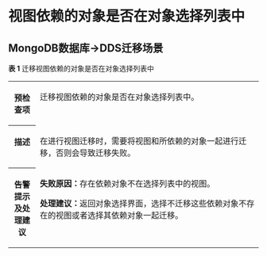 # 视图依赖的对象是否在对象选择列表中<a name="drs_11_0221"></a>

## MongoDB数据库-\>DDS迁移场景<a name="section834844911539"></a>

**表 1**  迁移视图依赖的对象是否在对象选择列表中

<a name="table1286312219628"></a>
<table><tbody><tr id="row1333815319628"><th class="firstcol" valign="top" width="11%" id="mcps1.2.3.1.1"><p id="p16418526191940"><a name="p16418526191940"></a><a name="p16418526191940"></a><strong id="b13549013191940"><a name="b13549013191940"></a><a name="b13549013191940"></a>预检查项</strong></p>
</th>
<td class="cellrowborder" valign="top" width="89%" headers="mcps1.2.3.1.1 "><p id="p59157410191053"><a name="p59157410191053"></a><a name="p59157410191053"></a>迁移视图依赖的对象是否在对象选择列表中。</p>
</td>
</tr>
<tr id="row59198819628"><th class="firstcol" valign="top" width="11%" id="mcps1.2.3.2.1"><p id="p12227812191940"><a name="p12227812191940"></a><a name="p12227812191940"></a><strong id="b42941445191940"><a name="b42941445191940"></a><a name="b42941445191940"></a>描述</strong></p>
</th>
<td class="cellrowborder" valign="top" width="89%" headers="mcps1.2.3.2.1 "><p id="p2174934014558"><a name="p2174934014558"></a><a name="p2174934014558"></a>在进行视图迁移时，需要将视图和所依赖的对象一起进行迁移，否则会导致迁移失败。</p>
</td>
</tr>
<tr id="row5971331319628"><th class="firstcol" valign="top" width="11%" id="mcps1.2.3.3.1"><p id="p31582987191940"><a name="p31582987191940"></a><a name="p31582987191940"></a><strong id="b15811431191940"><a name="b15811431191940"></a><a name="b15811431191940"></a>告警提示及<strong id="b117671048113514"><a name="b117671048113514"></a><a name="b117671048113514"></a>处理建议</strong></strong></p>
</th>
<td class="cellrowborder" valign="top" width="89%" headers="mcps1.2.3.3.1 "><p id="p8728114825516"><a name="p8728114825516"></a><a name="p8728114825516"></a><strong id="b1844335515550"><a name="b1844335515550"></a><a name="b1844335515550"></a>失败原因：</strong>存在依赖对象不在选择列表中的视图。</p>
<p id="p12728194805510"><a name="p12728194805510"></a><a name="p12728194805510"></a><strong id="b019935955510"><a name="b019935955510"></a><a name="b019935955510"></a>处理建议：</strong>返回对象选择界面，选择不迁移这些依赖对象不存在的视图或者选择其依赖对象一起迁移。</p>
</td>
</tr>
</tbody>
</table>

